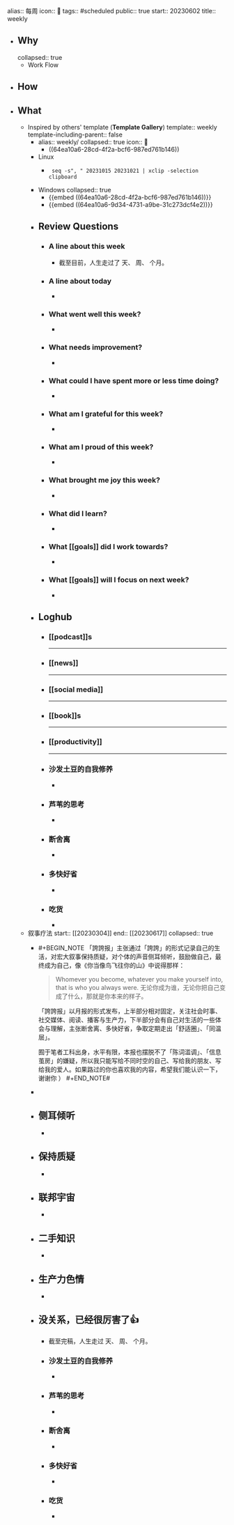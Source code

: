 alias:: 每周
icon:: 📅
tags:: #scheduled 
public:: true
start:: 20230602
title:: weekly

- ## Why
  collapsed:: true
  - Work Flow
- ## How
- ## What
  - Inspired by others' template (**Template Gallery**)
    template:: weekly
    template-including-parent:: false
    - alias:: weekly/
      collapsed:: true
      icon:: 📅
      - ((64ea10a6-28cd-4f2a-bcf6-987ed761b146))
    - Linux
      - ```
         seq -s", " 20231015 20231021 | xclip -selection clipboard
        ```
    - Windows
      collapsed:: true
      - {{embed ((64ea10a6-28cd-4f2a-bcf6-987ed761b146))}}
      - {{embed ((64ea10a6-9d34-4731-a9be-31c273dcf4e2))}}
    - ## Review Questions
      - ### A line about this week
        - 截至目前，人生走过了 天、 周、 个月。
      - ### A line about today
        -
      - ### What went well this week?
        -
      - ### What needs improvement?
        -
      - ### What could I have spent more or less time doing?
        -
      - ### What am I grateful for this week?
        -
      - ### What am I proud of this week?
        -
      - ### What brought me joy this week?
        -
      - ### What did I learn?
        -
      - ### What [[goals]] did I work towards?
        -
      - ### What [[goals]] will I focus on next week?
        -
    - ## Loghub
      - ### [[podcast]]s
        - ---
      - ### [[news]]
        - ---
      - ### [[social media]]
        - ---
      - ### [[book]]s
        - ---
      - ### [[productivity]]
        - ---
      - ### 沙发土豆的自我修养
        -
      - ### 芦苇的思考
        -
      - ### 断舍离
        -
      - ### 多快好省
        -
      - ### 吃货
        -
  - 叙事疗法
    start:: [[20230304]]
    end:: [[20230617]]
    collapsed:: true
    - #+BEGIN_NOTE
      「誇誇报」主张通过「誇誇」的形式记录自己的生活，对宏大叙事保持质疑，对个体的声音侧耳倾听，鼓励做自己，最终成为自己，像《你当像鸟飞往你的山》中说得那样：
      
      > Whomever you become, whatever you make yourself into, that is who you always were.
      无论你成为谁，无论你把自己变成了什么，那就是你本来的样子。
      
      「誇誇报」以月报的形式发布，上半部分相对固定，关注社会时事、社交媒体、阅读、播客与生产力，下半部分会有自己对生活的一些体会与理解，主张断舍离、多快好省，争取定期走出「舒适圈」、「同温层」。
      
      囿于笔者工科出身，水平有限，本报也摆脱不了「陈词滥调」、「信息茧房」的嫌疑，所以我只能写给不同时空的自己、写给我的朋友、写给我的爱人。如果路过的你也喜欢我的内容，希望我们能认识一下，谢谢你 ）
      #+END_NOTE#
    -
    - ## 侧耳倾听
      -
    - ## 保持质疑
      -
    - ## 联邦宇宙
      -
    - ## 二手知识
      -
    - ## 生产力色情
      -
    - ## 没关系，已经很厉害了👍
      - 截至完稿，人生走过 天、 周、 个月。
      - ### 沙发土豆的自我修养
        -
      - ### 芦苇的思考
        -
      - ### 断舍离
        -
      - ### 多快好省
        -
      - ### 吃货
        -